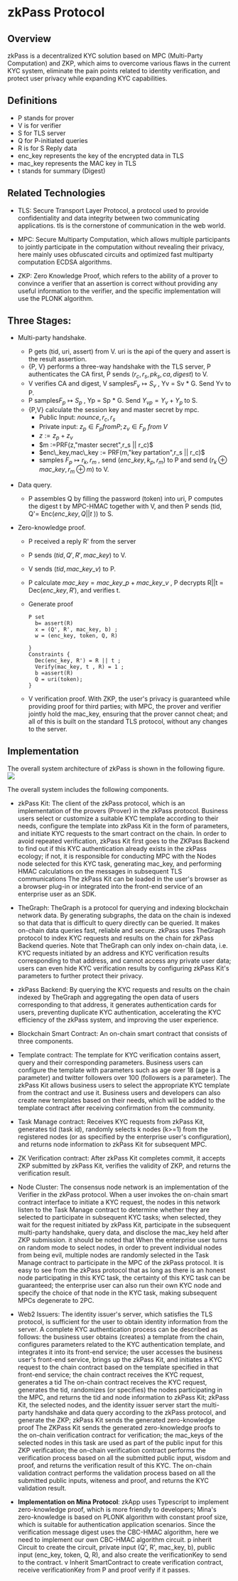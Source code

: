 # zkPass Protocol

## Overview
  zkPass is a decentralized KYC solution based on MPC (Multi-Party Computation) and ZKP, which aims to overcome various flaws in the current KYC system, eliminate the pain points related to identity verification, and protect user privacy while expanding KYC capabilities.
  
## Definitions
  * P stands for prover
  * V is for verifier
  * S for TLS server
  * Q for P-initiated queries
  * R is for S Reply data
  * enc_key represents the key of the encrypted data in TLS
  * mac_key represents the MAC key in TLS 
  * t stands for summary (Digest)

## Related Technologies  
  * TLS: Secure Transport Layer Protocol, a protocol used to provide confidentiality and data integrity between two communicating applications. tls is the cornerstone of communication in the web world.
  
  * MPC: Secure Multiparty Computation, which allows multiple participants to jointly participate in the computation without revealing their privacy, here mainly uses obfuscated circuits and optimized fast multiparty computation ECDSA algorithms.
  
  * ZKP: Zero Knowledge Proof, which refers to the ability of a prover to convince a verifier that an assertion is correct without providing any useful information to the verifier, and the specific implementation will use the PLONK algorithm.
    
## Three Stages:
  * Multi-party handshake.
    * P gets (tid, uri, assert) from V. uri is the api of the query and assert is the result assertion.
    * {P, V} performs a three-way handshake with the TLS server, P authenticates the CA first, P sends $(r_c,r_s,pk_s,ca,digest)$ to V.
    * V verifies CA and digest, V samples$F_v \mapsto S_v$ , Yv = Sv * G. Send Yv to P.
    * P samples$F_p \mapsto S_p$ , Yp = Sp * G. Send  $Y_{vp}=Y_v+Y_p$ to S.
    * {P,V} calculate the session key and master secret by mpc.
      * Public Input: $nounce,r_c,r_s$
      * Private input: $z_p \in F_p from P;z_v \in F_p \ from \ V$
      * $z :=z_p+z_v$
      * $m :=PRF(z,"master secret",r_s || r_c)$
      * $enc\_key,mac\_key := PRF(m,"key partation",r_s || r_c)$
      * samples $F_p \mapsto r_k,r_m$ , send $(enc\_key,k_p,r_m)$ to P and send $(r_k \oplus mac\_key,r_m \oplus m)$ to V.
  * Data query.
    * P assembles Q by filling the password (token) into uri, P computes the digest t by MPC-HMAC together with V, and then P sends (tid, Q'= Enc($enc\_key,Q||t$ )) to S.
  
  * Zero-knowledge proof.
    * P received a reply R' from the server
    * P sends $(tid,Q',R',mac\_key)$ to V.
    * V sends $(tid,mac\_key\_v)$ to P.
    * P calculate $mac\_key = mac\_key\_p+mac\_key\_v$ , P decrypts R||t = Dec($enc\_key,R'$), and verifies t.
    * Generate proof
      
      ```plain
      P set
        b= assert(R)
        x = (Q', R', mac_key, b) ;
        w = (enc_key, token, Q, R)
      
      }
      Constraints {
        Dec(enc_key, R') = R || t ;
        Verify(mac_key, t , R) = 1 ;
        b =assert(R)
        Q = uri(token);
      }
      ```
    
    * V verification proof.
      With ZKP, the user's privacy is guaranteed while providing proof for third parties; with MPC, the prover and verifier jointly hold the mac_key, ensuring that the prover cannot cheat; and all of this is built on the standard TLS protocol, without any changes to the server.

## Implementation
  The overall system architecture of zkPass is shown in the following figure.
![](/Users/koala/Work/ifdao/zkpass-contract/docs/images/2_architecture.jpg)

The overall system includes the following components.

 * zkPass Kit: The client of the zkPass protocol, which is an implementation of the provers (Prover) in the zkPass protocol. Business users select or customize a suitable KYC template according to their needs, configure the template into zkPass Kit in the form of parameters, and initiate KYC requests to the smart contract on the chain. In order to avoid repeated verification, zkPass Kit first goes to the ZKPass Backend to find out if this KYC authentication already exists in the zkPass ecology; if not, it is responsible for conducting MPC with the Nodes node selected for this KYC task, generating mac_key, and performing HMAC calculations on the messages in subsequent TLS communications The zkPass Kit can be loaded in the user's browser as a browser plug-in or integrated into the front-end service of an enterprise user as an SDK.

 * TheGraph: TheGraph is a protocol for querying and indexing blockchain network data. By generating subgraphs, the data on the chain is indexed so that data that is difficult to query directly can be queried. It makes on-chain data queries fast, reliable and secure. zkPass uses TheGraph protocol to index KYC requests and results on the chain for zkPass Backend queries. Note that TheGraph can only index on-chain data, i.e. KYC requests initiated by an address and KYC verification results corresponding to that address, and cannot access any private user data; users can even hide KYC verification results by configuring zkPass Kit's parameters to further protect their privacy.

 * zkPass Backend: By querying the KYC requests and results on the chain indexed by TheGraph and aggregating the open data of users corresponding to that address, it generates authentication cards for users, preventing duplicate KYC authentication, accelerating the KYC efficiency of the zkPass system, and improving the user experience.

 * Blockchain Smart Contract: An on-chain smart contract that consists of three components.
  * Template contract: The template for KYC verification contains assert, query and their corresponding parameters. Business users can configure the template with parameters such as age over 18 (age is a parameter) and twitter followers over 100 (followers is a parameter). The zkPass Kit allows business users to select the appropriate KYC template from the contract and use it. Business users and developers can also create new templates based on their needs, which will be added to the template contract after receiving confirmation from the community.
  * Task Manage contract: Receives KYC requests from zkPass Kit, generates tid (task id), randomly selects k nodes (k>=1) from the registered nodes (or as specified by the enterprise user's configuration), and returns node information to zkPass Kit for subsequent MPC.
  * ZK Verification contract: After zkPass Kit completes commit, it accepts ZKP submitted by zkPass Kit, verifies the validity of ZKP, and returns the verification result.

* Node Cluster: The consensus node network is an implementation of the Verifier in the zkPass protocol. When a user invokes the on-chain smart contract interface to initiate a KYC request, the nodes in this network listen to the Task Manage contract to determine whether they are selected to participate in subsequent KYC tasks; when selected, they wait for the request initiated by zkPass Kit, participate in the subsequent multi-party handshake, query data, and disclose the mac_key held after ZKP submission. it should be noted that When the enterprise user turns on random mode to select nodes, in order to prevent individual nodes from being evil, multiple nodes are randomly selected in the Task Manage contract to participate in the MPC of the zkPass protocol. It is easy to see from the zkPass protocol that as long as there is an honest node participating in this KYC task, the certainty of this KYC task can be guaranteed; the enterprise user can also run their own KYC node and specify the choice of that node in the KYC task, making subsequent MPCs degenerate to 2PC.

* Web2 Issuers: The identity issuer's server, which satisfies the TLS protocol, is sufficient for the user to obtain identity information from the server. A complete KYC authentication process can be described as follows: 
  the business user obtains (creates) a template from the chain, configures parameters related to the KYC authentication template, and integrates it into its front-end service; 
  the user accesses the business user's front-end service, brings up the zkPass Kit, and initiates a KYC request to the chain contract based on the template specified in that front-end service; 
  the chain contract receives the KYC request, generates a tid The on-chain contract receives the KYC request, generates the tid, randomizes (or specifies) the nodes participating in the MPC, and returns the tid and node information to zkPass Kit; 
  zkPass Kit, the selected nodes, and the identity issuer server start the multi-party handshake and data query according to the zkPass protocol, and generate the ZKP; 
  zkPass Kit sends the generated zero-knowledge proof The ZKPass Kit sends the generated zero-knowledge proofs to the on-chain verification contract for verification; 
  the mac_keys of the selected nodes in this task are used as part of the public input for this ZKP verification;
  the on-chain verification contract performs the verification process based on all the submitted public input, wisdom and proof, and returns the verification result of this KYC. The on-chain validation contract performs the validation process based on all the submitted public inputs, witeness and proof, and returns the KYC validation result.

* **Implementation on Mina Protocol**: zkApp uses Typescript to implement zero-knowledge proof, which is more friendly to developers; Mina's zero-knowledge is based on PLONK algorithm with constant proof size, which is suitable for authentication application scenarios. Since the verification message digest uses the CBC-HMAC algorithm, here we need to implement our own CBC-HMAC algorithm circuit. p inherit Circuit to create the circuit, private input (Q', R', mac_key, b), public input (enc_key, token, Q, R), and also create the verificationKey to send to the contract. v Inherit SmartContract to create verification contract, receive verificationKey from P and proof verify if it passes.
 

